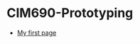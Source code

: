 # CIM690-Prototyping

* [My first page](https://yuanfang313.github.io/CIM690-Prototyping/my-firstPage/myFirstPage.html/)

